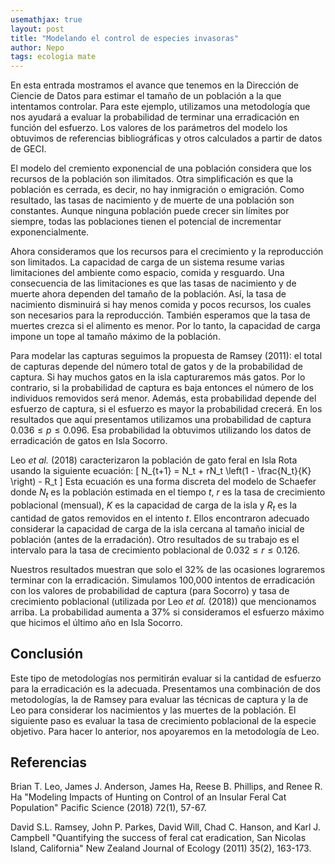 ```yaml
---
usemathjax: true
layout: post
title: "Modelando el control de especies invasoras"
author: Nepo
tags: ecologia mate
---
```


En esta entrada mostramos el avance que tenemos en la Dirección de Ciencie de Datos para 
estimar el tamaño de un población a la que intentamos controlar. Para este ejemplo, utilizamos una 
metodología que nos ayudará a evaluar la probabilidad de terminar una erradicación en función del 
esfuerzo. Los valores de los parámetros del modelo los obtuvimos de referencias bibliográficas y 
otros calculados a partir de datos de GECI. 

El modelo del cremiento exponencial de una población considera que los recursos de la población
son ilimitados. Otra simplificación es que la población es cerrada, es decir, no hay inmigración o 
emigración. Como resultado, las tasas de nacimiento y de muerte de una población son constantes. 
Aunque ninguna población puede crecer sin límites por siempre, todas las poblaciones tienen el 
potencial de incrementar exponencialmente. 

Ahora consideramos que los recursos para el crecimiento y la reproducción son limitados. La 
capacidad de carga de un sistema resume varias limitaciones del ambiente como espacio, comida y 
resguardo. Una consecuencia de las limitaciones es que las tasas de nacimiento y de muerte ahora 
dependen del tamaño de la población. Así, la tasa de nacimiento disminuirá si hay menos comida y 
pocos recursos, los cuales son necesarios para la reproducción. También esperamos que la tasa de 
muertes crezca si el alimento es menor. Por lo tanto, la capacidad de carga impone un tope al 
tamaño máximo de la población. 

Para modelar las capturas seguimos la propuesta de Ramsey (2011): el total de capturas depende del 
número total de gatos y de la probabilidad de captura. Si hay muchos gatos en la isla 
capturaremos más gatos. Por lo contrario, si la probabilidad de captura es baja entonces el 
número de los individuos removidos será menor. Además, esta probabilidad depende del esfuerzo de 
captura, si el esfuerzo es mayor la probabilidad crecerá. En los resultados que aquí presentamos 
utilizamos una probabilidad de captura $0.036\leq p\leq 0.096$. Esa probabilidad la obtuvimos
utilizando los datos de erradicación de gatos en Isla Socorro. 

Leo _et al._ (2018) caracterizaron la población de gato feral en Isla Rota usando la siguiente
ecuación: 
\[ N_{t+1} = N_t + rN_t \left(1 - \frac{N_t}{K} \right) - R_t \]
Esta ecuación es una forma discreta del modelo de Schaefer donde $N_t$ es la población estimada 
en el tiempo $t$, $r$ es la tasa de crecimiento poblacional (mensual), $K$ es la capacidad de carga
de la isla y $R_t$ es la cantidad de gatos removidos en el intento $t$. Ellos encontraron adecuado  
considerar la capacidad de carga de la isla cercana al tamaño inicial de población (antes de la 
erradación). Otro resultados de su trabajo es el intervalo para la tasa de crecimiento poblacional 
de $0.032 \leq r \leq 0.126.$

Nuestros resultados muestran que solo el 32\% de las ocasiones lograremos terminar con la erradicación. 
Simulamos 100,000 intentos de erradicación con los valores de probabilidad de captura (para 
Socorro) y tasa de crecimiento poblacional (utilizada por Leo _et al._ (2018)) que mencionamos 
arriba. La probabilidad aumenta a 37\% si consideramos el esfuerzo máximo que hicimos el último año
en Isla Socorro.

## Conclusión
Este tipo de metodologías nos permitirán evaluar si la cantidad de esfuerzo para la erradicación es 
la adecuada. Presentamos una combinación de dos metodologías, la de Ramsey para evaluar las
técnicas de captura y la de Leo para considerar los nacimientos y las muertes de la 
población. El siguiente paso es evaluar la tasa de crecimiento poblacional de la especie objetivo.
Para hacer lo anterior, nos apoyaremos en la metodología de Leo. 

## Referencias
Brian T. Leo, James J. Anderson, James Ha, Reese B. Phillips, and Renee R. Ha 
"Modeling Impacts of Hunting on Control of an Insular Feral Cat Population" 
Pacific Science (2018) 72(1), 57-67. 

David S.L. Ramsey, John P. Parkes, David Will, Chad C. Hanson, and Karl J. Campbell
"Quantifying the success of feral cat eradication, San Nicolas Island, California" New Zealand 
Journal of Ecology (2011) 35(2), 163-173.

